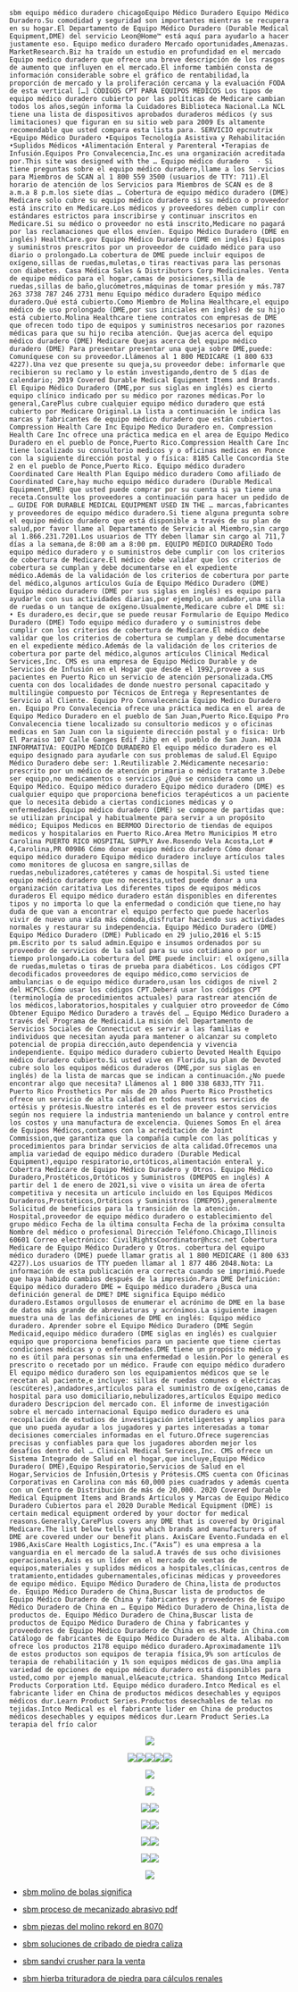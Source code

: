 
```
sbm equipo médico duradero chicagoEquipo Médico Duradero Equipo Médico Duradero.Su comodidad y seguridad son importantes mientras se recupera en su hogar.El Departamento de Equipo Médico Duradero (Durable Medical Equipment,DME) del servicio Leon@Home™ está aquí para ayudarlo a hacer justamente eso. Equipo medico duradero Mercado oportunidades,Amenazas. MarketResearch.Biz ha traído un estudio en profundidad en el mercado Equipo medico duradero que ofrece una breve descripción de los rasgos de aumento que influyen en el mercado.El informe también consta de información considerable sobre el gráfico de rentabilidad,la proporción de mercado y la proliferación cercana y la evaluación FODA de esta vertical […] CODIGOS CPT PARA EQUIPOS MEDICOS Los tipos de equipo médico duradero cubierto por las políticas de Medicare cambian todos los años,según informa la Cuidadores Biblioteca Nacional.La NCL tiene una lista de dispositivos aprobados duraderos médicos (y sus limitaciones) que figuran en su sitio web para 2009 Es altamente recomendable que usted compara esta lista para. SERVICIO epcnutrix •Equipo Médico Duradero •Equipos Tecnología Asistiva y Rehabilitación •Suplidos Médicos •Alimentación Enteral y Parenteral •Terapias de Infusión.Equipos Pro Convalecencia,Inc.es una organización acreditada por.This site was designed with the … Equipo médico duradero  · Si tiene preguntas sobre el equipo médico duradero,llame a los Servicios para Miembros de SCAN al 1 800 559 3500 (usuarios de TTY: 711).El horario de atención de los Servicios para Miembros de SCAN es de 8 a.m.a 8 p.m.los siete días … Cobertura de equipo médico duradero (DME) Medicare solo cubre su equipo médico duradero si su médico o proveedor está inscrito en Medicare.Los médicos y proveedores deben cumplir con estándares estrictos para inscribirse y continuar inscritos en Medicare.Si su médico o proveedor no está inscrito,Medicare no pagará por las reclamaciones que ellos envíen. Equipo Médico Duradero (DME en inglés) HealthCare.gov Equipo Médico Duradero (DME en inglés) Equipos y suministros prescritos por un proveedor de cuidado médico para uso diario o prolongado.La cobertura de DME puede incluir equipos de oxígeno,sillas de ruedas,muletas,o tiras reactivas para las personas con diabetes. Casa Médica Sales & Distributors Corp Medicinales. Venta de equipo médico para el hogar,camas de posiciones,silla de ruedas,sillas de baño,glucómetros,máquinas de tomar presión y más.787 263 3738 787 246 2731 menu Equipo médico duradero Equipo médico duradero.Qué está cubierto.Como Miembro de Molina Healthcare,el equipo médico de uso prolongado (DME,por sus iniciales en inglés) de su hijo está cubierto.Molina Healthcare tiene contratos con empresas de DME que ofrecen todo tipo de equipos y suministros necesarios por razones médicas para que su hijo reciba atención. Quejas acerca del equipo médico duradero (DME) Medicare Quejas acerca del equipo médico duradero (DME) Para presentar presentar una queja sobre DME,puede: Comuníquese con su proveedor.Llámenos al 1 800 MEDICARE (1 800 633 4227).Una vez que presente su queja,su proveedor debe: informarle que recibieron su reclamo y lo están investigando,dentro de 5 días de calendario; 2019 Covered Durable Medical Equipment Items and Brands. El Equipo Médico Duradero (DME,por sus siglas en inglés) es cierto equipo clínico indicado por su médico por razones médicas.Por lo general,CarePlus cubre cualquier equipo médico duradero que está cubierto por Medicare Original.La lista a continuación le indica las marcas y fabricantes de equipo médico duradero que están cubiertos. Compression Health Care Inc Equipo Medico Duradero en. Compression Health Care Inc ofrece una práctica medica en el area de Equipo Medico Duradero en el pueblo de Ponce,Puerto Rico.Compression Health Care Inc tiene localizado su consultorio medicos y o oficinas medicas en Ponce con la siguiente dirección postal y o física: 8185 Calle Concordia Ste 2 en el pueblo de Ponce,Puerto Rico. Equipo médico duradero Coordinated Care Health Plan Equipo médico duradero Como afiliado de Coordinated Care,hay mucho equipo médico duradero (Durable Medical Equipment,DME) que usted puede comprar por su cuenta si ya tiene una receta.Consulte los proveedores a continuación para hacer un pedido de … GUIDE FOR DURABLE MEDICAL EQUIPMENT USED IN THE … marcas,fabricantes y proveedores de equipo médico duradero.Si tiene alguna pregunta sobre el equipo médico duradero que está disponible a través de su plan de salud,por favor llame al Departamento de Servicio al Miembro,sin cargo al 1.866.231.7201.Los usuarios de TTY deben llamar sin cargo al 711,7 días a la semana,de 8:00 am a 8:00 pm. EQUIPO MÉDICO DURADERO Todo equipo médico duradero y o suministros debe cumplir con los criterios de cobertura de Medicare.El médico debe validar que los criterios de cobertura se cumplan y debe documentarse en el expediente médico.Además de la validación de los criterios de cobertura por parte del médico,algunos artículos Guía de Equipo Médico Duradero (DME) Equipo médico duradero (DME por sus siglas en inglés) es equipo para ayudarle con sus actividades diarias,por ejemplo,un andador,una silla de ruedas o un tanque de oxígeno.Usualmente,Medicare cubre el DME si: • Es duradero,es decir,que se puede reusar Formulario de Equipo Medico Duradero (DME) Todo equipo médico duradero y o suministros debe cumplir con los criterios de cobertura de Medicare.El médico debe validar que los criterios de cobertura se cumplan y debe documentarse en el expediente médico.Además de la validación de los criterios de cobertura por parte del médico,algunos artículos Clinical Medical Services,Inc. CMS es una empresa de Equipo Médico Durable y de Servicios de Infusión en el Hogar que desde el 1992,provee a sus pacientes en Puerto Rico un servicio de atención personalizada.CMS cuenta con dos localidades de donde nuestro personal capacitado y multilingüe compuesto por Técnicos de Entrega y Representantes de Servicio al Cliente. Equipo Pro Convalecencia Equipo Medico Duradero en. Equipo Pro Convalecencia ofrece una práctica medica en el area de Equipo Medico Duradero en el pueblo de San Juan,Puerto Rico.Equipo Pro Convalecencia tiene localizado su consultorio medicos y o oficinas medicas en San Juan con la siguiente dirección postal y o física: Urb El Paraiso 107 Calle Ganges Edif Jihp en el pueblo de San Juan. HOJA INFORMATIVA: EQUIPO MÉDICO DURADERO El equipo médico duradero es el equipo designado para ayudarle con sus problemas de salud.El Equipo Médico Duradero debe ser: 1.Reutilizable 2.Médicamente necesario: prescrito por un médico de atención primaria o médico tratante 3.Debe ser equipo,no medicamentos o servicios ¿Qué se considera como un Equipo Médico. Equipo médico duradero Equipo médico duradero (DME) es cualquier equipo que proporciona beneficios terapéuticos a un paciente que lo necesita debido a ciertas condiciones médicas y o enfermedades.Equipo médico duradero (DME) se compone de partidas que: se utilizan principal y habitualmente para servir a un propósito médico; Equipos Medicos en BERMOO Directorio de tiendas de equipos medicos y hospitalarios en Puerto Rico.Area Metro Municipios M etro Carolina PUERTO RICO HOSPITAL SUPPLY Ave.Rosendo Vela Acosta,Lot # 4,Carolina,PR 00986 Cómo donar equipo médico duradero Cómo donar equipo médico duradero Equipo médico duradero incluye artículos tales como monitores de glucosa en sangre,sillas de ruedas,nebulizadores,catéteres y camas de hospital.Si usted tiene equipo médico duradero que no necesita,usted puede donar a una organización caritativa Los diferentes tipos de equipos médicos duraderos El equipo médico duradero están disponibles en diferentes tipos y no importa lo que la enfermedad o condición que tiene,no hay duda de que van a encontrar el equipo perfecto que puede hacerlos vivir de nuevo una vida más cómoda,disfrutar haciendo sus actividades normales y restaurar su independencia. Equipo Médico Duradero (DME) Equipo Médico Duradero (DME) Publicado en 29 julio,2016 el 5:15 pm.Escrito por ts salud admin.Equipo e insumos ordenados por su proveedor de servicios de la salud para su uso cotidiano o por un tiempo prolongado.La cobertura del DME puede incluir: el oxígeno,silla de ruedas,muletas o tiras de prueba para diabéticos. Los códigos CPT decodificados proveedores de equipo médico,como servicios de ambulancias o de equipo médico duradero,usan los códigos de nivel 2 del HCPCS.Cómo usar los códigos CPT.Deberá usar los códigos CPT (terminología de procedimientos actuales) para rastrear atención de los médicos,laboratorios,hospitales y cualquier otro proveedor de Cómo Obtener Equipo Médico Duradero a través del … Equipo Médico Duradero a través del Programa de Medicaid.La misión del Departamento de Servicios Sociales de Connecticut es servir a las familias e individuos que necesitan ayuda para mantener o alcanzar su completo potencial de propia dirección,auto dependencia y vivencia independiente. Equipo médico duradero cubierto Devoted Health Equipo médico duradero cubierto.Si usted vive en Florida,su plan de Devoted cubre solo los equipos médicos duraderos (DME,por sus siglas en inglés) de la lista de marcas que se indican a continuación.¿No puede encontrar algo que necesita? Llámenos al 1 800 338 6833,TTY 711. Puerto Rico Prosthetics Por más de 20 años Puerto Rico Prosthetics ofrece un servicio de alta calidad en todos nuestros servicios de ortésis y prótesis.Nuestro interés es el de proveer estos servicios según nos requiere la industria manteniendo un balance y control entre los costos y una manufactura de excelencia. Quienes Somos En el área de Equipos Médicos,contamos con la acreditación de Joint Commission,que garantiza que la compañía cumple con las políticas y procedimientos para brindar servicios de alta calidad.Ofrecemos una amplia variedad de equipo médico duradero (Durable Medical Equipment),equipo respiratorio,ortóticos,alimentación enteral y. Cobertra Medicare de Equipo Médico Duradero y Otros. Equipo Médico Duradero,Prostéticos,Ortóticos y Suministros (DMEPOS en inglés) A partir del 1 de enero de 2021,si vive o visita un área de oferta competitiva y necesita un artículo incluido en los Equipos Médicos Duraderos,Prostéticos,Ortóticos y Suministros (DMEPOS),generalmente Solicitud de beneficios para la transición de la atención. Hospital,proveedor de equipo médico duradero o establecimiento del grupo médico Fecha de la última consulta Fecha de la próxima consulta Nombre del médico o profesional Dirección Teléfono.Chicago,Illinois 60601 Correo electrónico: CivilRightsCoordinator@hcsc.net Cobertura Medicare de Equipo Médico Duradero y Otros. cobertura del equipo médico duradero (DME) puede llamar gratis al 1 800 MEDICARE (1 800 633 4227).Los usuarios de TTY pueden llamar al 1 877 486 2048.Nota: La información de esta publicación era correcta cuando se imprimió.Puede que haya habido cambios después de la impresión.Para DME Definición: Equipo médico duradero DME = Equipo médico duradero ¿Busca una definición general de DME? DME significa Equipo médico duradero.Estamos orgullosos de enumerar el acrónimo de DME en la base de datos más grande de abreviaturas y acrónimos.La siguiente imagen muestra una de las definiciones de DME en inglés: Equipo médico duradero. Aprender sobre el Equipo Médico Duradero (DME Según Medicaid,equipo médico duradero (DME siglas en inglés) es cualquier equipo que proporciona beneficios para un paciente que tiene ciertas condiciones médicas y o enfermedades.DME tiene un propósito médico y no es útil para personas sin una enfermedad o lesión.Por lo general es prescrito o recetado por un médico. Fraude con equipo médico duradero El equipo médico duradero son los equipamientos médicos que se le recetan al paciente,e incluye: sillas de ruedas comunes o eléctricas (escúteres),andadores,artículos para el suministro de oxígeno,camas de hospital para uso domiciliario,nebulizadores,artículos Equipo medico duradero Descripcion del mercado con. El informe de investigación sobre el mercado internacional Equipo medico duradero es una recopilación de estudios de investigación inteligentes y amplios para que uno pueda ayudar a los jugadores y partes interesadas a tomar decisiones comerciales informadas en el futuro.Ofrece sugerencias precisas y confiables para que los jugadores aborden mejor los desafíos dentro del … Clinical Medical Services,Inc. CMS ofrece un Sistema Integrado de Salud en el hogar,que incluye,Equipo Médico Duradero( DME),Equipo Respiratorio,Servicios de Salud en el Hogar,Servicios de Infusión,Ortesis y Prótesis.CMS cuenta con Oficinas Corporativas en Carolina con más 60,000 pies cuadrados y además cuenta con un Centro de Distribución de más de 20,000. 2020 Covered Durable Medical Equipment Items and Brands Artículos y Marcas de Equipo Médico Duradero Cubiertos para el 2020 Durable Medical Equipment (DME) is certain medical equipment ordered by your doctor for medical reasons.Generally,CarePlus covers any DME that is covered by Original Medicare.The list below tells you which brands and manufacturers of DME are covered under our benefit plans. AxisCare Evento.Fundada en el 1986,AxisCare Health Logistics,Inc.(“Axis”) es una empresa a la vanguardia en el mercado de la salud.A través de sus ocho divisiones operacionales,Axis es un líder en el mercado de ventas de equipos,materiales y suplidos médicos a hospitales,clínicas,centros de tratamiento,entidades gubernamentales,oficinas médicas y proveedores de equipo médico. Equipo Médico Duradero de China,lista de productos de. Equipo Médico Duradero de China,Buscar lista de productos de Equipo Médico Duradero de China y fabricantes y proveedores de Equipo Médico Duradero de China en … Equipo Médico Duradero de China,lista de productos de. Equipo Médico Duradero de China,Buscar lista de productos de Equipo Médico Duradero de China y fabricantes y proveedores de Equipo Médico Duradero de China en es.Made in China.com Catálogo de fabricantes de Equipo Médico Duradero de alta. Alibaba.com ofrece los productos 2178 equipo médico duradero.Aproximadamente 11% de estos productos son equipos de terapia física,9% son artículos de terapia de rehabilitación y 1% son equipos médicos de gas.Una amplia variedad de opciones de equipo médico duradero está disponibles para usted,como por ejemplo manual,el&eacute;ctrica. Shandong Intco Medical Products Corporation Ltd. Equipo médico duradero.Intco Medical es el fabricante lider en China de productos médicos desechables y equipos médicos dur.Learn Product Series.Productos desechables de telas no tejidas.Intco Medical es el fabricante lider en China de productos médicos desechables y equipos médicos dur.Learn Product Series.La terapia del frío calor 
```

<div align="center">

<a href="https://es-crusher.shibang-china.com/github&k=sbm+equipo+m%C3%A9dico+duradero+chicago"><img src="https://static.shibang-china.com/es/crusher/logo.jpg"></a>

<a href="https://es-crusher.shibang-china.com/github&k=sbm+equipo+m%C3%A9dico+duradero+chicago"><img src="https://static.shibang-china.com/es/crusher/index.jpg"></a><a href="https://es-crusher.shibang-china.com/material.htmlgithub&k=sbm+equipo+m%C3%A9dico+duradero+chicago"><img src="https://static.shibang-china.com/es/crusher/material.jpg"></a><a href="https://es-crusher.shibang-china.com/application.htmlgithub&k=sbm+equipo+m%C3%A9dico+duradero+chicago"><img src="https://static.shibang-china.com/es/crusher/application.jpg"></a><a href="https://es-crusher.shibang-china.com/aboutus.htmlgithub&k=sbm+equipo+m%C3%A9dico+duradero+chicago"><img src="https://static.shibang-china.com/es/crusher/aboutus.jpg"></a><a href="https://es-crusher.shibang-china.com/contact.htmlgithub&k=sbm+equipo+m%C3%A9dico+duradero+chicago"><img src="https://static.shibang-china.com/es/crusher/contact.jpg"></a>

<a href="https://es-crusher.shibang-china.com/github&k=sbm+equipo+m%C3%A9dico+duradero+chicago"><img src="https://static.shibang-china.com/es/crusher/banner.jpg"></a>

<a href="https://swt.shibang-china.com/github&k=sbm+equipo+m%C3%A9dico+duradero+chicago"><img src="https://static.shibang-china.com/es/crusher/text.jpg"></a>

<a href="https://swt.shibang-china.com/github&k=sbm+equipo+m%C3%A9dico+duradero+chicago"><img src="https://static.shibang-china.com/es/crusher/chat.jpg"></a><a href="https://es-crusher.shibang-china.com/contact.htmlgithub&k=sbm+equipo+m%C3%A9dico+duradero+chicago"><img src="https://static.shibang-china.com/es/crusher/message.jpg"></a>

<a href="https://es-crusher.shibang-china.com/products/pe.htmlgithub&k=sbm+equipo+m%C3%A9dico+duradero+chicago"><img src="https://static.shibang-china.com/es/crusher/pe.jpg"></a><a href="https://es-crusher.shibang-china.com/products/pf.htmlgithub&k=sbm+equipo+m%C3%A9dico+duradero+chicago"><img src="https://static.shibang-china.com/es/crusher/pf.jpg"></a>

<a href="https://es-crusher.shibang-china.com/products/hpt.htmlgithub&k=sbm+equipo+m%C3%A9dico+duradero+chicago"><img src="https://static.shibang-china.com/es/crusher/hpt.jpg"></a><a href="https://es-crusher.shibang-china.com/products/vsi.htmlgithub&k=sbm+equipo+m%C3%A9dico+duradero+chicago"><img src="https://static.shibang-china.com/es/crusher/vsi.jpg"></a>

<a href="https://es-crusher.shibang-china.com/products/klv.htmlgithub&k=sbm+equipo+m%C3%A9dico+duradero+chicago"><img src="https://static.shibang-china.com/es/crusher/klv.jpg"></a><a href="https://es-crusher.shibang-china.com/products/portable.htmlgithub&k=sbm+equipo+m%C3%A9dico+duradero+chicago"><img src="https://static.shibang-china.com/es/crusher/portable.jpg"></a>

<a href="https://swt.shibang-china.com/github&k=sbm+equipo+m%C3%A9dico+duradero+chicago"><img src="https://static.shibang-china.com/es/crusher/case.jpg"></a>

</div>


* [sbm molino de bolas significa](sbm%20molino%20de%20bolas%20significa.md)

* [sbm proceso de mecanizado abrasivo pdf](sbm%20proceso%20de%20mecanizado%20abrasivo%20pdf.md)

* [sbm piezas del molino rekord en 8070](sbm%20piezas%20del%20molino%20rekord%20en%208070.md)

* [sbm soluciones de cribado de piedra caliza](sbm%20soluciones%20de%20cribado%20de%20piedra%20caliza.md)

* [sbm sandvi crusher para la venta](sbm%20sandvi%20crusher%20para%20la%20venta.md)

* [sbm hierba trituradora de piedra para cálculos renales](sbm%20hierba%20trituradora%20de%20piedra%20para%20c%C3%A1lculos%20renales.md)